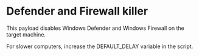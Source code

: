# Defender and Firewall killer

This payload disables Windows Defender and Windows Firewall on the target machine.

For slower computers, increase the DEFAULT_DELAY variable in the script.
